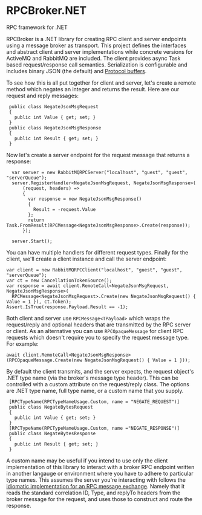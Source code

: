# RPCBroker.NET
RPC framework for .NET

RPCBroker is a .NET library for creating RPC client and server endpoints using a message broker as transport. This project defines the interfaces and abstract client and server implementations while concrete versions for ActiveMQ and RabbitMQ are included. The client provides async Task based request/response call semantics. Serialization is configurable and includes binary JSON (the default) and [Protocol buffers](https://github.com/protobuf-net/protobuf-net). 

To see how this is all put together for client and server, let's create a remote method which negates an integer and returns the result. Here are our request and reply messages:
```
 public class NegateJsonMsgRequest 
 {
   public int Value { get; set; }
 }
 public class NegateJsonMsgResponse 
 {
   public int Result { get; set; }
 }
```
 Now let's create a server endpoint for the request message that returns a response:
```
  var server = new RabbitMQRPCServer("localhost", "guest", "guest", "serverQueue");
  server.RegisterHandler<NegateJsonMsgRequest, NegateJsonMsgResponse>(
      (request, headers) =>
      {
        var response = new NegateJsonMsgResponse()
        {
          Result = -request.Value
        };
        return Task.FromResult(RPCMessage<NegateJsonMsgResponse>.Create(response));
      });

  server.Start();
```
You can have multiple handlers for different request types. Finally for the client, we'll create a client instance and call the server endpoint:
```
var client = new RabbitMQRPCClient("localhost", "guest", "guest", "serverQueue");
var ct = new CancellationTokenSource();
var response = await client.RemoteCall<NegateJsonMsgRequest, NegateJsonMsgResponse>(
  RPCMessage<NegateJsonMsgRequest>.Create(new NegateJsonMsgRequest() { Value = 1 }), ct.Token);
Assert.IsTrue(response.Payload.Result == -1);
```
Both client and server use `RPCMessage<TPayload>` which wraps the request/reply and optional headers that are transmitted by the RPC server or client. As an alternative you can use  `RPCOpaqueMessage` for client RPC requests which doesn't require you to specify the request message type. For example:

```
await client.RemoteCall<NegateJsonMsgResponse>(RPCOpaqueMessage.Create(new NegateJsonMsgRequest() { Value = 1 }));
```

By default the client transmits, and the server expects, the request object's .NET type name (via the broker's message type header). This can be controlled with a custom attribute on the request/reply class. The options are .NET type name, full type name, or a custom name that you supply. 
```
 [RPCTypeName(RPCTypeNameUsage.Custom, name = "NEGATE_REQUEST")]
 public class NegateBytesRequest 
 {
   public int Value { get; set; }
 }
 [RPCTypeName(RPCTypeNameUsage.Custom, name ="NEGATE_RESPONSE")]
 public class NegateBytesResponse 
 {
   public int Result { get; set; }
 }
```
A custom name may be useful if you intend to use only the client implementation of this library to interact with a broker RPC endpoint written in another langauge or environment where you have to adhere to particular type names. This assumes the server you're interacting with follows the [idiomatic implementation for an RPC message exchange](https://www.rabbitmq.com/tutorials/tutorial-six-python.html). Namely that it reads the standard correlation ID, Type, and replyTo headers from the broker message for the request, and uses those to construct and route the response.





 
